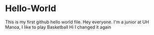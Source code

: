 # Hello-World
This is my first github hello world file. Hey everyone. 
 I'm a junior at UH Manoa, I like to play Basketball
 Hi I changed it again
